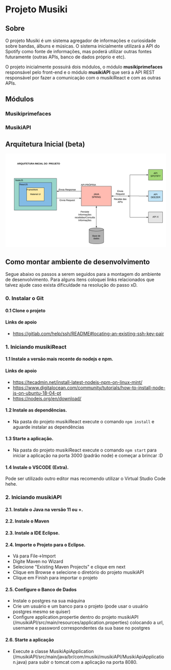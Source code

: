 # Projeto Musiki

## Sobre
O projeto Musiki é um sistema agregador de informações e curiosidade sobre bandas, álbuns e músicas. O sistema inicialmente utilizará a API do Spotify como fonte de informações, mas poderá utilizar outras fontes futuramente (outras APIs, banco de dados próprio e etc).

O projeto inicialmente possuirá dois módulos, o módulo **musikiprimefaces** responsável pelo front-end
e o módulo **musikiAPI** que será a API REST responsável por fazer a comunicação com o musikiReact e com as outras APIs.

## Módulos

### Musikiprimefaces

### MusikiAPI

## Arquitetura Inicial (beta)
![](/img/arquitetura.png)


## Como montar ambiente de desenvolvimento

Segue abaixo os passos a serem seguidos para a montagem do ambiente de desenvolvimento. Para alguns itens coloquei links relacionados que talvez ajude caso exista dificuldade na resolução do passo xD. 

### 0. Instalar o Git

#### 0.1 Clone o projeto
#### Links de apoio
- https://gitlab.com/help/ssh/README#locating-an-existing-ssh-key-pair 

### 1. Iniciando musikiReact

#### 1.1 Instale a versão mais recente do nodejs e npm.
#### Links de apoio
- https://tecadmin.net/install-latest-nodejs-npm-on-linux-mint/
- https://www.digitalocean.com/community/tutorials/how-to-install-node-js-on-ubuntu-18-04-pt
- https://nodejs.org/en/download/

#### 1.2 Instale as dependências.
- Na pasta do projeto musikiReact execute o comando `npm install` e aguarde instalar as dependências

#### 1.3 Starte a aplicação.
- Na pasta do projeto musikiReact execute o comando `npm start` para iniciar a aplicação na porta 3000 (padrão node) e começar a brincar :D

#### 1.4 Instale o VSCODE (Extra).
Pode ser utilizado outro editor mas recomendo utilizar o Virtual Studio Code hehe.

### 2. Iniciando musikiAPI

#### 2.1. Instale o Java na versão 11 ou +.

#### 2.2. Instale o Maven

#### 2.3. Instale a IDE Eclipse.

#### 2.4. Importe o Projeto para o Eclipse.
- Vá para File->Import
- Digite Maven no Wizard
- Selecione "Existing Maven Projects" e clique em next
- Clique em Browse e selecione o diretório do projeto musikiAPI
- Clique em Finish para importar o projeto

#### 2.5. Configure o Banco de Dados
- Instale o postgres na sua máquina 
- Crie um usuário e um banco para o projeto (pode usar o usuário postgres mesmo se quiser)
- Configure application.propertie dentro do projeto musikiAPI (/musikiAPI/src/main/resources/application.properties) colocando a url, username e password correspondentes da sua base no postgres 

#### 2.6. Starte a aplicação
- Execute a classe MusikiApiApplication (/musikiAPI/src/main/java/br/com/musiki/musikiAPI/MusikiApiApplication.java) para subir o tomcat com a aplicação na porta 8080.

